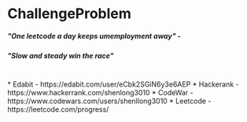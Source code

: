 # ChallengeProblem
##### "One leetcode a day keeps umemployment away" - 
##### "Slow and steady win the race"
<br />
* Edabit - https://edabit.com/user/eCbk2SGiN6y3e6AEP
* Hackerank - https://www.hackerrank.com/shenlong3010
* CodeWar - https://www.codewars.com/users/shenllong3010
* Leetcode - https://leetcode.com/progress/
